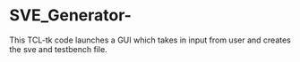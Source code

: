 # SVE_Generator-
This TCL-tk code launches a GUI which takes in input from user and creates the sve and testbench file.
